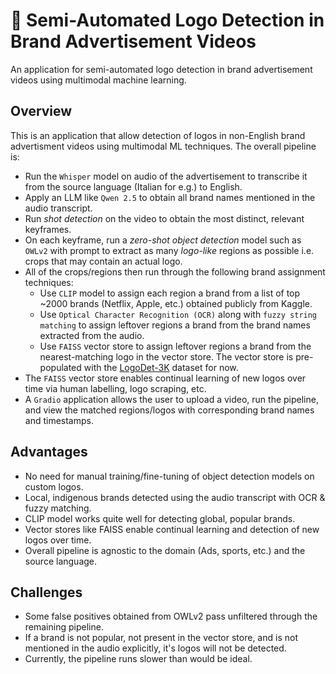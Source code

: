 # 🎯 Semi-Automated Logo Detection in Brand Advertisement Videos

An application for semi-automated logo detection in brand advertisement videos using multimodal machine learning.

## Overview
This is an application that allow detection of logos in non-English brand advertisment videos using multimodal ML techniques. The overall pipeline is:
- Run the `Whisper` model on audio of the advertisement to transcribe it from the source language (Italian for e.g.) to English.
- Apply an LLM like `Qwen 2.5` to obtain all brand names mentioned in the audio transcript.
- Run _shot detection_ on the video to obtain the most distinct, relevant keyframes.
- On each keyframe, run a _zero-shot object detection_ model such as `OWLv2` with prompt to extract as many _logo-like_ regions as possible i.e. crops that may contain an actual logo.
- All of the crops/regions then run through the following brand assignment techniques:
  - Use `CLIP` model to assign each region a brand from a list of top ~2000 brands (Netflix, Apple, etc.) obtained publicly from Kaggle.
  - Use `Optical Character Recognition (OCR)` along with `fuzzy string matching` to assign leftover regions a brand from the brand names extracted from the audio.
  - Use `FAISS` vector store to assign leftover regions a brand from the nearest-matching logo in the vector store. The vector store is pre-populated with the [LogoDet-3K](https://github.com/Wangjing1551/LogoDet-3K-Dataset) dataset for now.
- The `FAISS` vector store enables continual learning of new logos over time via human labelling, logo scraping, etc.
- A `Gradio` application allows the user to upload a video, run the pipeline, and view the matched regions/logos with corresponding brand names and timestamps.

## Advantages
- No need for manual training/fine-tuning of object detection models on custom logos.
- Local, indigenous brands detected using the audio transcript with OCR & fuzzy matching.
- CLIP model works quite well for detecting global, popular brands.
- Vector stores like FAISS enable continual learning and detection of new logos over time.
- Overall pipeline is agnostic to the domain (Ads, sports, etc.) and the source language.

 ## Challenges
 - Some false positives obtained from OWLv2 pass unfiltered through the remaining pipeline.
 - If a brand is not popular, not present in the vector store, and is not mentioned in the audio explicitly, it's logos will not be detected.
 - Currently, the pipeline runs slower than would be ideal.
